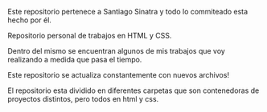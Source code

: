 Este repositorio pertenece a Santiago Sinatra y todo lo commiteado esta hecho por él. 

Repositorio personal de trabajos en HTML y CSS.

Dentro del mismo se encuentran algunos de mis trabajos que voy realizando a medida que pasa el tiempo. 

Este repositorio se actualiza constantemente con nuevos archivos!

El repositorio esta dividido en diferentes carpetas que son contenedoras de proyectos distintos, pero todos en html y css.
